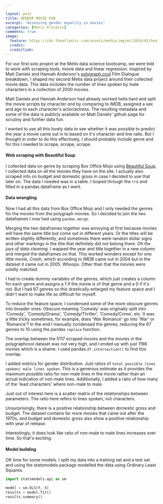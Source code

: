 ```yaml
---

layout: post
title: GENDER MOVIE FUN
excerpt: "Assessing gender equality in movies"
categories: [Metis Projects]
comments: true
image:
  feature: https://cdn.theatlantic.com/assets/media/img/mt/2014/03/heathers1/lead_large.jpg
  credit: 
  creditlink:
---
```



For our first solo project at the Metis data science bootcamp, we were told to work with scraping tools, movie data and linear regression.
Inspired by Matt Daniels and Hannah Anderson's [polygraph.cool](http://polygraph.cool/movies) Film Dialogue breakdown, I shaped my second Metis data project around their collected movie data. This data includes the number of lines spoken by male characters
in a collection of 2000 movies.

Matt Daniels and Hannah Anderson had already worked hella hard and split the movie scripts by character _and_ by comparing to IMDB, assigned a sex and age to each character's actor/actress. The resulting metadata and some of the data is publicly available on Matt Daniels' github page for scrutiny and further data fun. 

I wanted to use all this lovely data to see whether it was possible to predict the year a movie came out in to based on it's character and line ratio. But I thought in order to do this effectively, I should probably include genre and for this I needed to scrape, scrape, scrape.

#### Web scraping with Beautiful Soup

I collected data on genre by scraping Box Office Mojo using [Beautiful Soup](https://www.crummy.com/software/BeautifulSoup/). I collected data on all the movies they have on the site. I actually also scraped info on budget and domestic gross in case I decided to use that later on. The data I needed was in a table. I looped through the `tr`s and filled in a pandas dataframe as I went. 

#### Data wrangling

Now I had all this data from Box Office Mojo and I only needed the genres for the movies from the polygraph movies. So I decided to join the two dataframes I now had using `pandas.merge`.

Merging the two dataframes together was annoying at first because movies will have the same title but come out in different years. Or the titles will be written slightly differently, and sometimes there were random dollar signs and other markings in the title that definitely did not belong there. _Oh the joys of data cleaning_. I wapped the year and title together in a new column and merged the dataframes on that. This worked wonders except for one little movie, _Crash_, which according to IMDB came out in 2004 but in the dataset it came out in 2005. Whoops. Other than that the movies were solidly matched. 

I had to create dummy variables of the genres, which just creates a column for each genre and assigns a 1 if the movie is of that genre and a 0 if it's not. But I had 67 genres so this drastically enlarged my feature space and I didn't want to make life so difficult for myself.

To reduce the feature space, I condensed some of the more obscure genres into broader ones. Obscure meaning 'Comedy' was originally split into 'Comedy', 'Comedy/Drama', 'Comedy/Thriller', 'Comedy/Crime', etc. It was a little tricky sometimes, for example, does 'War Romance' go into 'War' or 'Romance'? In the end I manually condensed the genres, reducing the 67 genres to 10 using the pandas `replace` function.

The overlap between the 5117 scraped movies and the movies in the polygraphcool dataset was not very high, and I ended up with just 1198 movies which is a shame. I used pandas `df.intersection()` to find this overlap.

I added metrics for gender distribution. Just ratios of `total possible lines spoken/ male lines spoken`. This is a generous estimate as it provides the maximum possible ratio for non-male lines in the movie rather than an actual indication of non-male lines. Additionally, I added a ratio of how many of the 'lead characters' where non-male to male.

Just out of interest here is a scatter matrix of the relationships between parameters. The ratio here refers to lines spoken, not characters.

[](https://github.com/deenhe91/deenhe91.github.io/blob/master/images/scattermatMovie.png?raw=true)

Unsurprisingly, there is a positive relationship between domestic gross and budget. The dataset contains far more movies that came out after the 1970s, and budget and domestic gross also show a positive relationship with year of release.

Interestingly, it does look like ratio of non-male to male lines increases over time. So that's exciting.


#### Model building

OK time for some models. I split my data into a training set and a test set and using the statsmodels package modelled the data using Ordinary Least Squares.

```python
import statsmodels.api as sm

model = sm.OLS(Y, X)
results = model.fit()
results.summary()
```














